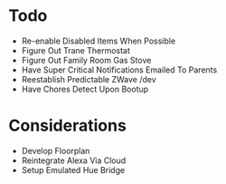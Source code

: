 # Todo

- Re-enable Disabled Items When Possible
- Figure Out Trane Thermostat
- Figure Out Family Room Gas Stove
- Have Super Critical Notifications Emailed To Parents
- Reestablish Predictable ZWave /dev
- Have Chores Detect Upon Bootup

# Considerations

- Develop Floorplan
- Reintegrate Alexa Via Cloud
- Setup Emulated Hue Bridge
